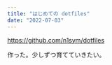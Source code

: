 ```yaml
---
title: "はじめての dotfiles"
date: "2022-07-03"
---
```


https://github.com/n1sym/dotfiles

作った。少しずつ育てていきたい。
